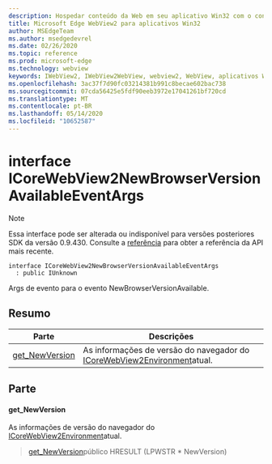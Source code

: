 ```yaml
---
description: Hospedar conteúdo da Web em seu aplicativo Win32 com o controle WebView2 do Microsoft Edge
title: Microsoft Edge WebView2 para aplicativos Win32
author: MSEdgeTeam
ms.author: msedgedevrel
ms.date: 02/26/2020
ms.topic: reference
ms.prod: microsoft-edge
ms.technology: webview
keywords: IWebView2, IWebView2WebView, webview2, WebView, aplicativos Win32, Win32, Edge, ICoreWebView2, ICoreWebView2Host, controle do navegador, HTML Edge
ms.openlocfilehash: 3ac37f7d90fc03214381b991c8becae602bac738
ms.sourcegitcommit: 07cda56425e5fdf90eeb3972e17041261bf720cd
ms.translationtype: MT
ms.contentlocale: pt-BR
ms.lasthandoff: 05/14/2020
ms.locfileid: "10652587"
---
```

# interface ICoreWebView2NewBrowserVersionAvailableEventArgs 

> [!NOTE]
> Essa interface pode ser alterada ou indisponível para versões posteriores SDK da versão 0.9.430. Consulte a [referência](../../../webview2-api-reference.md) para obter a referência da API mais recente.

```
interface ICoreWebView2NewBrowserVersionAvailableEventArgs
  : public IUnknown
```

Args de evento para o evento NewBrowserVersionAvailable.

## Resumo

 Parte                        | Descrições
--------------------------------|---------------------------------------------
[get_NewVersion](#get_newversion) | As informações de versão do navegador do [ICoreWebView2Environment](ICoreWebView2Environment.md)atual.

## Parte

#### get_NewVersion 

As informações de versão do navegador do [ICoreWebView2Environment](ICoreWebView2Environment.md)atual.

> [get_NewVersion](#get_newversion)público HRESULT (LPWSTR * NewVersion)

